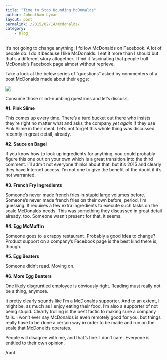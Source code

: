 ```yaml
---
title: "Time to Stop Hounding McDonalds"
author: Johnathan Lyman
layout: post
permalink: /2015/02/14/mcdonalds/
category:
    - Blog
---
```


It’s not going to change anything. I follow McDonalds on Facebook. A lot of people do. I do it because I like McDonalds. I eat it more than I should but that’s a different story altogether. I find it fascinating that people troll McDonald’s Facebook page almost without reprieve.

Take a look at the below series of “questions” asked by commenters of a post McDonalds made about their eggs:

![](https://i0.wp.com/johnathanlyman.com/wp-content/uploads/2015/02/Screenshot-2015-02-14-10.07.12.png?w=882)

Consume those mind-numbing questions and let’s discuss.

 **#1. Pink Slime**

This comes up every time. There’s a turd bucket out there who insists they’re right no matter what and asks the company&nbsp;_yet again_ if they use Pink Slime in their meat. Let’s not forget this whole thing was discussed recently in great detail, already.&nbsp;

 **#2. Sauce on Bagel**

If you know how to look up ingredients for anything, you could probably figure this one out on your own which is a great transition into the third comment. I’ll admit not everyone thinks about that, but it’s 2015 and clearly they have Internet access. I’m not one to give the benefit of the doubt if it’s not warranted.

 **#3. French Fry Ingredients**

Someone’s never made french fries in stupid large volumes before. Someone’s never made french fries on their own before, period, I’m guessing. It requires a few extra ingredients to execute such tasks on the scale McDonalds needs. This was something they discussed in great detail already, too. Someone wasn’t present for that, it seems.

 **#4. Egg McMuffin**

Someone goes to a crappy restaurant. Probably a good idea to change? Product support on a company’s Facebook page is the best kind there is, though.

 **#5. Egg Beaters**

Someone didn’t read. Moving on.

 **#6. More Egg Beaters**

One likely disgruntled employee is obviously right. Reading must really not be a thing, anymore.

It pretty clearly sounds like I’m a McDonalds supporter. And to an extent, I might be, as much as I enjoy eating their food. I’m also a supporter of not being stupid. Clearly trolling is the best tactic to making sure a company fails. I won’t ever say McDonalds is even remotely good for you, but things really have to be done a certain way in order to be made and run on the scale that McDonalds operates.&nbsp;

People will disagree with me, and that’s fine. I don’t care. Everyone is entitled to their own opinion.

/rant

